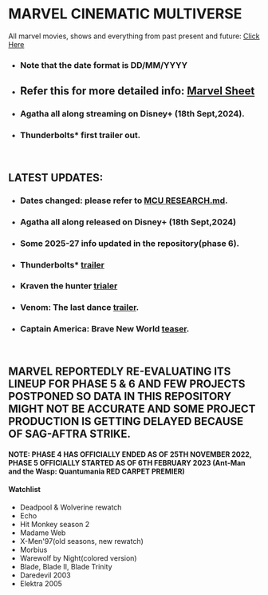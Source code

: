 # MARVEL CINEMATIC MULTIVERSE

All marvel movies, shows and everything from past present and future: [Click Here](https://github.com/gunjan1909/marvel/blob/main/MCU%20RESEARCH.md)

- ### Note that the date format is DD/MM/YYYY

- ## Refer this for more detailed info: [Marvel Sheet](https://docs.google.com/spreadsheets/d/1Xfe--9Wshbb3ru0JplA2PnEwN7mVawazKmhWJjr_wKs/edit#gid=0)

- ### Agatha all along streaming on Disney+ (18th Sept,2024).
- ### Thunderbolts\* first trailer out.

<br/>

## LATEST UPDATES:

- ### Dates changed: please refer to [MCU RESEARCH.md](./MCU%20RESEARCH.md).
- ### Agatha all along released on Disney+ (18th Sept,2024)
- ### Some 2025-27 info updated in the repository(phase 6).
- ### Thunderbolts\* [trailer](https://www.youtube.com/watch?v=v-94Snw-H4o)
- ### Kraven the hunter [trialer](https://youtu.be/hR1-ihzff3I?feature=shared)
- ### Venom: The last dance [trailer](https://www.youtube.com/watch?v=HyIyd9joTTc).
- ### Captain America: Brave New World [teaser](https://www.youtube.com/watch?v=O_A8HdCDaWM).

<br/>

## MARVEL REPORTEDLY RE-EVALUATING ITS LINEUP FOR PHASE 5 & 6 AND FEW PROJECTS POSTPONED SO DATA IN THIS REPOSITORY MIGHT NOT BE ACCURATE AND SOME PROJECT PRODUCTION IS GETTING DELAYED BECAUSE OF SAG-AFTRA STRIKE.

#### NOTE: PHASE 4 HAS OFFICIALLY ENDED AS OF 25TH NOVEMBER 2022, PHASE 5 OFFICIALLY STARTED AS OF 6TH FEBRUARY 2023 (Ant-Man and the Wasp: Quantumania RED CARPET PREMIER)

#### Watchlist

- Deadpool & Wolverine rewatch
- Echo
- Hit Monkey season 2
- Madame Web
- X-Men'97(old seasons, new rewatch)
- Morbius
- Warewolf by Night(colored version)
- Blade, Blade II, Blade Trinity
- Daredevil 2003
- Elektra 2005
